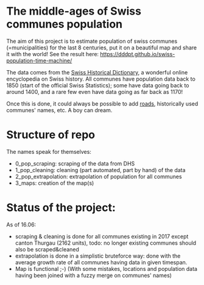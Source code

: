 # The middle-ages of Swiss communes population

The aim of this project is to estimate population of swiss communes (=municipalities) for the last 8 centuries, put it on a beautiful map and share it with the world!
See the result here: https://dddpt.github.io/swiss-population-time-machine/

The data comes from the [Swiss Historical Dictionary](https://beta.hls-dhs-dss.ch), a wonderful online encyclopedia on Swiss history. All communes have population data back to 1850 (start of the official Swiss Statistics); some have data going back to around 1400, and a rare few even have data going as far back as 1170!

Once this is done, it could always be possible to add [roads](https://map.geo.admin.ch/?topic=ivs&lang=fr&bgLayer=ch.swisstopo.pixelkarte-farbe&layers=ch.astra.ivs-nat,ch.astra.ivs-nat-verlaeufe,ch.swisstopo.hiks-dufour,ch.swisstopo.hiks-siegfried&E=2524453.86&N=1157441.67&zoom=4.446120007631386&catalogNodes=340,350&layers_visibility=true,false,false,false), historically used communes' names, etc. A boy can dream.

# Structure of repo

The names speak for themselves:
- 0_pop_scraping: scraping of the data from DHS
- 1_pop_cleaning: cleaning (part automated, part by hand) of the data
- 2_pop_extrapolation: extrapolation of population for all communes
- 3_maps: creation of the map(s)


# Status of the project:

As of 16.06:
- scraping & cleaning is done for all communes existing in 2017 except canton Thurgau (2162 units), todo: no longer existing communes should also be scraped&cleaned
- extrapolation is done in a simplistic bruteforce way: done with the average growth rate of all communes having data in given timespan.
- Map is functional ;-) (With some mistakes, locations and population data having been joined with a fuzzy merge on communes' names)